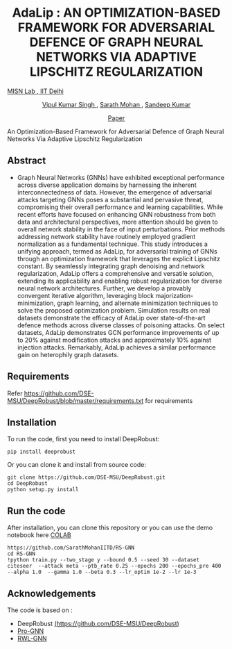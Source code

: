 <h1 align="center"> AdaLip : AN OPTIMIZATION-BASED FRAMEWORK FOR ADVERSARIAL DEFENCE OF GRAPH NEURAL NETWORKS VIA
ADAPTIVE LIPSCHITZ REGULARIZATION</h1> <a href="https://misn.iitd.ac.in/" target="_blank id="website">MISN Lab , IIT Delhi </a>
<p align="center"> <a href="https://scholar.google.com/citations?user=MRJqKywAAAAJ&hl=en&oi=ao" target="_blank id="website">Vipul Kumar Singh </a>, <a href="https://github.com/SarathMohanIITD" target="_blank id="website">Sarath Mohan </a>, <a href="https://sites.google.com/view/sandeepkr/home" target="_blank id="website">Sandeep Kumar</a></p>
<p align="center">  <a href="[https://misn.iitd.ac.in/](https://openreview.net/forum?id=Xsrsj3cne4)" target="_blank id="website">Paper </a>



An Optimization-Based Framework for Adversarial Defence of Graph Neural Networks Via Adaptive Lipschitz Regularization

## Abstract 
- Graph Neural Networks (GNNs) have exhibited exceptional performance across diverse application domains by harnessing the inherent interconnectedness of data. However, the emergence of adversarial attacks targeting GNNs poses a substantial and pervasive threat, compromising their overall performance and learning capabilities. While recent efforts have focused on enhancing GNN robustness from both data and architectural perspectives, more attention should be given to overall network stability in the face of input perturbations. Prior methods addressing network stability have routinely employed gradient normalization as a fundamental technique. This study introduces a unifying approach, termed as AdaLip, for adversarial training of GNNs through an optimization framework that leverages the explicit Lipschitz constant. By seamlessly integrating graph denoising and network regularization, AdaLip offers a comprehensive and versatile solution, extending its applicability and enabling robust regularization for diverse neural network architectures. Further, we develop a provably convergent iterative algorithm, leveraging block majorization-minimization, graph learning, and alternate minimization techniques to solve the proposed optimization problem. Simulation results on real datasets demonstrate the efficacy of AdaLip over state-of-the-art defence methods across diverse classes of poisoning attacks. On select datasets, AdaLip demonstrates GCN performance improvements of up to 20% against modification attacks and approximately 10% against injection attacks. Remarkably, AdaLip achieves a similar performance gain on heterophily graph datasets.

## Requirements
Refer https://github.com/DSE-MSU/DeepRobust/blob/master/requirements.txt for requirements

## Installation
To run the code, first you need to install DeepRobust:
```
pip install deeprobust
```
Or you can clone it and install from source code:
```
git clone https://github.com/DSE-MSU/DeepRobust.git
cd DeepRobust
python setup.py install
```

## Run the code
After installation, you can clone this repository or you can use the demo notebook here [COLAB](https://github.com/SarathMohanIITD/RS-GNN/blob/main/RS_GNN.ipynb)
```
https://github.com/SarathMohanIITD/RS-GNN
cd RS-GNN
!python train.py --two_stage y --bound 0.5 --seed 30 --dataset citeseer  --attack meta --ptb_rate 0.25 --epochs 200 --epochs_pre 400 --alpha 1.0  --gamma 1.0 --beta 0.3 --lr_optim 1e-2 --lr 1e-3
```
<!-- [colab]: <https://colab.research.google.com/assets/colab-badge.svg>
[RS-GNN]: <https://github.com/SarathMohanIITD/RS-GNN/blob/main/RS_GNN.ipynb> -->

## Acknowledgements
The code is based on :
- DeepRobust [(https://github.com/DSE-MSU/DeepRobust)](https://github.com/DSE-MSU/DeepRobust)
- [Pro-GNN](https://github.com/ChandlerBang/Pro-GNN)
- [RWL-GNN](https://github.com/Bharat-Runwal/RWL-GNN)


